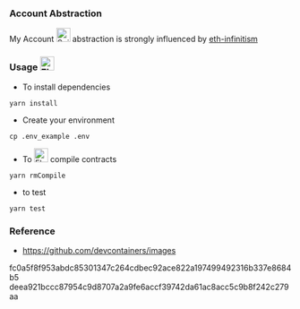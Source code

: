 ### Account Abstraction

My Account <img src="https://raw.githubusercontent.com/Tarikul-Islam-Anik/Animated-Fluent-Emojis/master/Emojis/Animals/Spider.png" alt="Spider" width="25" height="25" /> abstraction is strongly influenced by [eth-infinitism](https://github.com/eth-infinitism/account-abstraction/tree/develop)

### Usage <img src="https://raw.githubusercontent.com/Tarikul-Islam-Anik/Animated-Fluent-Emojis/master/Emojis/Animals/Fly.png" alt="Fly" width="25" height="25" />

- To install dependencies

```shell
yarn install
```

- Create your environment

```shell
cp .env_example .env
```

- To <img src="https://raw.githubusercontent.com/Tarikul-Islam-Anik/Animated-Fluent-Emojis/master/Emojis/Animals/Fly.png" alt="Fly" width="25" height="25" /> compile contracts

```shell
yarn rmCompile
```

- to test

```shell
yarn test
```

### Reference

- https://github.com/devcontainers/images

fc0a5f8f953abdc85301347c264cdbec92ace822a197499492316b337e8684b5
deea921bccc87954c9d8707a2a9fe6accf39742da61ac8acc5c9b8f242c279aa
